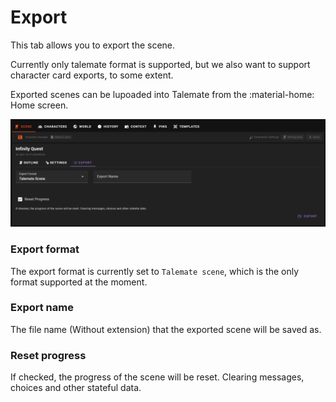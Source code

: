 # Export

This tab allows you to export the scene.

Currently only talemate format is supported, but we also want to support character card exports, to some extent.

Exported scenes can be lupoaded into Talemate from the :material-home: Home screen.

![World editor scene export 1](/img/0.26.0/world-editor-scene-export-1.png)

### Export format

The export format is currently set to `Talemate scene`, which is the only format supported at the moment.

### Export name

The file name (Without extension) that the exported scene will be saved as.

### Reset progress

If checked, the progress of the scene will be reset. Clearing messages, choices and other stateful data.